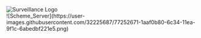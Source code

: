 <div><img align="center" src="https://user-images.githubusercontent.com/32225687/77373058-f6dbea80-6d45-11ea-8b1c-3a226854989e.png" alt="Surveillance Logo"></div>
![Scheme_Server](https://user-images.githubusercontent.com/32225687/77252671-1aaf0b80-6c34-11ea-9f1c-6abedbf221e5.png)
